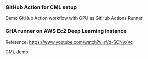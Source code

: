 ### GitHub Action for CML setup

Demo GitHub Action workflow with GPU as GitHub Actions Runner

### GHA runner on AWS Ec2 Deep Learning instance
Reference: 
https://www.youtube.com/watch?v=rVq-SCNyxVc

CML demo